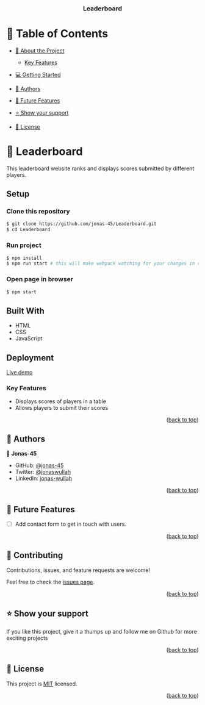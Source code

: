 <a name="readme-top"></a>


<div align="center">

  <h3><b>Leaderboard</b></h3>

</div>

<!-- TABLE OF CONTENTS -->

# 📗 Table of Contents

- [📖 About the Project](#about-project)
    - [Key Features](#key-features)
- [💻 Getting Started](#getting-started)
- [👥 Authors](#authors)
- [🔭 Future Features](#future-features)
- [⭐️ Show your support](#support)

- [📝 License](#license)

<!-- PROJECT DESCRIPTION -->

# 📖 Leaderboard <a name="about-project"></a>

This leaderboard website ranks and displays scores submitted by different players.

## Setup

### Clone this repository

```bash
$ git clone https://github.com/jonas-45/Leaderboard.git
$ cd Leaderboard
```
### Run project

```bash
$ npm install
$ npm run start # this will make webpack watching for your changes in code
```

### Open page in browser
```bash
$ npm start
```

## Built With

- HTML
- CSS
- JavaScript

## Deployment 

<a href="https://jonas-45.github.io/Leaderboard/dist/">Live demo </a>

### Key Features <a name="key-features"></a>

- Displays scores of players in a table
- Allows players to submit their scores

<p align="right">(<a href="#readme-top">back to top</a>)</p>

<!-- AUTHORS -->

## 👥 Authors <a name="authors"></a>

👤 **Jonas-45**

- GitHub: [@jonas-45](https://github.com/jonas-45)
- Twitter: [@jonaswullah](https://twitter.com/jonaswullah)
- LinkedIn: [jonas-wullah](https://linkedin.com/in/jonas-wullah)

<p align="right">(<a href="#readme-top">back to top</a>)</p>

<!-- FUTURE FEATURES -->

## 🔭 Future Features <a name="future-features"></a>

- [ ] Add contact form to get in touch with users.

<p align="right">(<a href="#readme-top">back to top</a>)</p>

<!-- CONTRIBUTING -->

## 🤝 Contributing <a name="contributing"></a>

Contributions, issues, and feature requests are welcome!

Feel free to check the [issues page](https://github.com/jonas-45/Leaderboard/issues).

<p align="right">(<a href="#readme-top">back to top</a>)</p>

<!-- SUPPORT -->

## ⭐️ Show your support <a name="support"></a>

If you like this project, give it a thumps up and follow me on Github for more exciting projects

<p align="right">(<a href="#readme-top">back to top</a>)</p>

<!-- LICENSE -->

## 📝 License <a name="license"></a>

This project is [MIT](./LICENSE) licensed.

<p align="right">(<a href="#readme-top">back to top</a>)</p>

